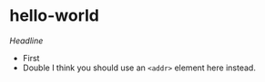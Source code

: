 # hello-world


_Headline_

* First
* Double
I think you should use an
`<addr>` element here instead.
